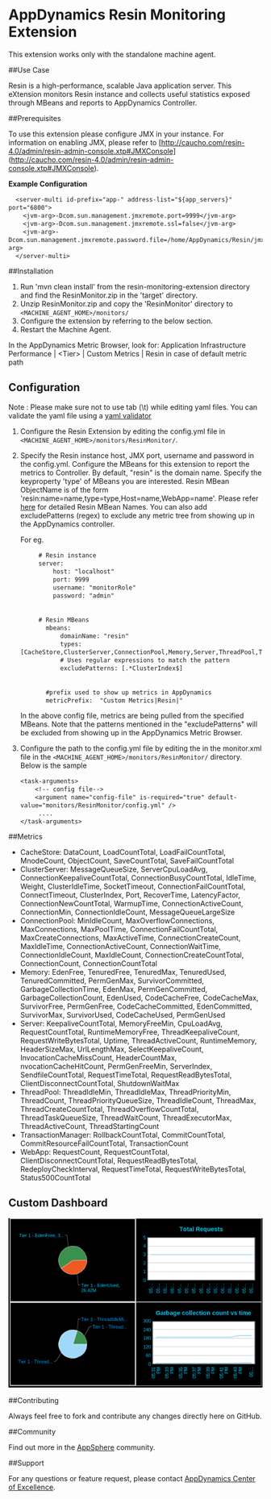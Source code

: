 # AppDynamics Resin Monitoring Extension

This extension works only with the standalone machine agent.

##Use Case

Resin is a high-performance, scalable Java application server. This eXtension monitors Resin instance and collects useful statistics exposed through MBeans and reports to AppDynamics Controller.

##Prerequisites

To use this extension please configure JMX in your instance. For information on enabling JMX, please refer to [http://caucho.com/resin-4.0/admin/resin-admin-console.xtp#JMXConsole] (http://caucho.com/resin-4.0/admin/resin-admin-console.xtp#JMXConsole).

<b>Example Configuration</b>
  ```
    <server-multi id-prefix="app-" address-list="${app_servers}" port="6800">
      <jvm-arg>-Dcom.sun.management.jmxremote.port=9999</jvm-arg>
      <jvm-arg>-Dcom.sun.management.jmxremote.ssl=false</jvm-arg>
      <jvm-arg>-Dcom.sun.management.jmxremote.password.file=/home/AppDynamics/Resin/jmxremote.password</jvm-arg>
    </server-multi>
  ```

##Installation

1. Run 'mvn clean install' from the resin-monitoring-extension directory and find the ResinMonitor.zip in the 'target' directory.
2. Unzip ResinMonitor.zip and copy the 'ResinMonitor' directory to `<MACHINE_AGENT_HOME>/monitors/`
3. Configure the extension by referring to the below section.
5. Restart the Machine Agent.

In the AppDynamics Metric Browser, look for: Application Infrastructure Performance  | \<Tier\> | Custom Metrics | Resin in case of default metric path

## Configuration

Note : Please make sure not to use tab (\t) while editing yaml files. You can validate the yaml file using a [yaml validator](http://yamllint.com/)

1. Configure the Resin Extension by editing the config.yml file in `<MACHINE_AGENT_HOME>/monitors/ResinMonitor/`.
2. Specify the Resin instance host, JMX port, username and password in the config.yml. Configure the MBeans for this extension to report the metrics to Controller. By default, "resin" is the domain name. Specify the keyproperty 'type' of MBeans you are interested. Resin MBean ObjectName is of the form 'resin:name=name,type=type,Host=name,WebApp=name'. Please refer [here](http://caucho.com/resin-4.0/admin/resin-admin-console.xtp#ResinsJMXInterfaces) for detailed Resin MBean Names.
You can also add excludePatterns (regex) to exclude any metric tree from showing up in the AppDynamics controller.

   For eg.
   ```
        # Resin instance
        server:
            host: "localhost"
            port: 9999
            username: "monitorRole"
            password: "admin"
            

        # Resin MBeans
          mbeans:
              domainName: "resin"
              types: [CacheStore,ClusterServer,ConnectionPool,Memory,Server,ThreadPool,TransactionManager,WebApp]
              # Uses regular expressions to match the pattern
              excludePatterns: [.*ClusterIndex$]
                  
          
          #prefix used to show up metrics in AppDynamics
          metricPrefix:  "Custom Metrics|Resin|"

   ```
   In the above config file, metrics are being pulled from the specified MBeans.
   Note that the patterns mentioned in the "excludePatterns" will be excluded from showing up in the AppDynamics Metric Browser.


3. Configure the path to the config.yml file by editing the <task-arguments> in the monitor.xml file in the `<MACHINE_AGENT_HOME>/monitors/ResinMonitor/` directory. Below is the sample

     ```
     <task-arguments>
         <!-- config file-->
         <argument name="config-file" is-required="true" default-value="monitors/ResinMonitor/config.yml" />
          ....
     </task-arguments>
    ```



##Metrics

* CacheStore: DataCount, LoadCountTotal, LoadFailCountTotal, MnodeCount, ObjectCount, SaveCountTotal, SaveFailCountTotal
* ClusterServer: MessageQueueSize, ServerCpuLoadAvg, ConnectionKeepaliveCountTotal, ConnectionBusyCountTotal, IdleTime, Weight, ClusterIdleTime, SocketTimeout, ConnectionFailCountTotal, ConnectTimeout, ClusterIndex, Port, RecoverTime, LatencyFactor, ConnectionNewCountTotal, WarmupTime, ConnectionActiveCount, ConnectionMin, ConnectionIdleCount, MessageQueueLargeSize
* ConnectionPool: MinIdleCount, MaxOverflowConnections, MaxConnections, MaxPoolTime, ConnectionFailCountTotal, MaxCreateConnections, MaxActiveTime, ConnectionCreateCount, MaxIdleTime, ConnectionActiveCount, ConnectionWaitTime, ConnectionIdleCount, MaxIdleCount, ConnectionCreateCountTotal, ConnectionCount, ConnectionCountTotal
* Memory: EdenFree, TenuredFree, TenuredMax, TenuredUsed, TenuredCommitted, PermGenMax, SurvivorCommitted, GarbageCollectionTime, EdenMax, PermGenCommitted, GarbageCollectionCount, EdenUsed, CodeCacheFree, CodeCacheMax, SurvivorFree, PermGenFree, CodeCacheCommitted, EdenCommitted, SurvivorMax, SurvivorUsed, CodeCacheUsed, PermGenUsed
* Server: KeepaliveCountTotal, MemoryFreeMin, CpuLoadAvg, RequestCountTotal, RuntimeMemoryFree, ThreadKeepaliveCount, RequestWriteBytesTotal, Uptime, ThreadActiveCount, RuntimeMemory, HeaderSizeMax, UrlLengthMax, SelectKeepaliveCount, InvocationCacheMissCount, HeaderCountMax, nvocationCacheHitCount, PermGenFreeMin, ServerIndex, SendfileCountTotal, RequestTimeTotal, RequestReadBytesTotal, ClientDisconnectCountTotal, ShutdownWaitMax
* ThreadPool: ThreadIdleMin, ThreadIdleMax, ThreadPriorityMin, ThreadCount, ThreadPriorityQueueSize, ThreadIdleCount, ThreadMax, ThreadCreateCountTotal, ThreadOverflowCountTotal, ThreadTaskQueueSize, ThreadWaitCount, ThreadExecutorMax, ThreadActiveCount, ThreadStartingCount
* TransactionManager: RollbackCountTotal, CommitCountTotal, CommitResourceFailCountTotal, TransactionCount
* WebApp: RequestCount, RequestCountTotal, ClientDisconnectCountTotal, RequestReadBytesTotal, RedeployCheckInterval, RequestTimeTotal, RequestWriteBytesTotal, Status500CountTotal


## Custom Dashboard
![](https://github.com/Appdynamics/resin-monitoring-extension/raw/master/resin_custom_dashboard.png)

##Contributing

Always feel free to fork and contribute any changes directly here on GitHub.

##Community

Find out more in the [AppSphere](http://community.appdynamics.com/t5/AppDynamics-eXchange/Resin-Monitoring-Extension/idi-p/9743) community.

##Support

For any questions or feature request, please contact [AppDynamics Center of Excellence](mailto:ace-request@appdynamics.com).


